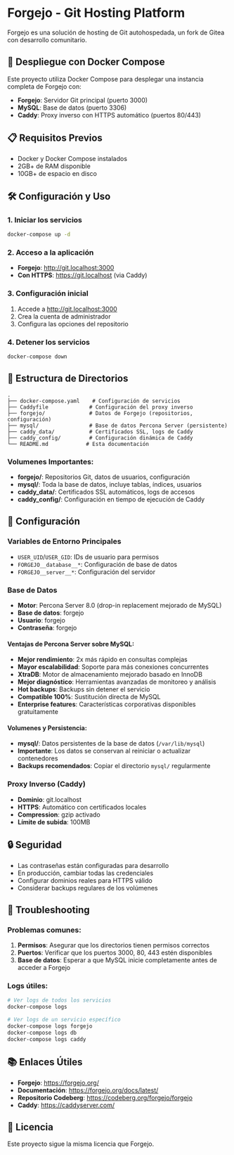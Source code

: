 # Forgejo - Git Hosting Platform
Forgejo es una solución de hosting de Git autohospedada, un fork de Gitea con desarrollo comunitario.

## 🚀 Despliegue con Docker Compose

Este proyecto utiliza Docker Compose para desplegar una instancia completa de Forgejo con:

- **Forgejo**: Servidor Git principal (puerto 3000)
- **MySQL**: Base de datos (puerto 3306)
- **Caddy**: Proxy inverso con HTTPS automático (puertos 80/443)

## 📋 Requisitos Previos

- Docker y Docker Compose instalados
- 2GB+ de RAM disponible
- 10GB+ de espacio en disco

## 🛠️ Configuración y Uso

### 1. Iniciar los servicios
```bash
docker-compose up -d
```

### 2. Acceso a la aplicación
- **Forgejo**: http://git.localhost:3000
- **Con HTTPS**: https://git.localhost (via Caddy)

### 3. Configuración inicial
1. Accede a http://git.localhost:3000
2. Crea la cuenta de administrador
3. Configura las opciones del repositorio

### 4. Detener los servicios
```bash
docker-compose down
```

## 📁 Estructura de Directorios

```
.
├── docker-compose.yaml    # Configuración de servicios
├── Caddyfile             # Configuración del proxy inverso
├── forgejo/              # Datos de Forgejo (repositorios, configuración)
├── mysql/                # Base de datos Percona Server (persistente)
├── caddy_data/           # Certificados SSL, logs de Caddy
├── caddy_config/         # Configuración dinámica de Caddy
└── README.md            # Esta documentación
```

### Volumenes Importantes:
- **forgejo/**: Repositorios Git, datos de usuarios, configuración
- **mysql/**: Toda la base de datos, incluye tablas, índices, usuarios
- **caddy_data/**: Certificados SSL automáticos, logs de accesos
- **caddy_config/**: Configuración en tiempo de ejecución de Caddy

## 🔧 Configuración

### Variables de Entorno Principales
- `USER_UID`/`USER_GID`: IDs de usuario para permisos
- `FORGEJO__database__*`: Configuración de base de datos
- `FORGEJO__server__*`: Configuración del servidor

### Base de Datos
- **Motor**: Percona Server 8.0 (drop-in replacement mejorado de MySQL)
- **Base de datos**: forgejo
- **Usuario**: forgejo
- **Contraseña**: forgejo

#### Ventajas de Percona Server sobre MySQL:
- **Mejor rendimiento**: 2x más rápido en consultas complejas
- **Mayor escalabilidad**: Soporte para más conexiones concurrentes
- **XtraDB**: Motor de almacenamiento mejorado basado en InnoDB
- **Mejor diagnóstico**: Herramientas avanzadas de monitoreo y análisis
- **Hot backups**: Backups sin detener el servicio
- **Compatible 100%**: Sustitución directa de MySQL
- **Enterprise features**: Características corporativas disponibles gratuitamente

#### Volumenes y Persistencia:
- **mysql/**: Datos persistentes de la base de datos (`/var/lib/mysql`)
- **Importante**: Los datos se conservan al reiniciar o actualizar contenedores
- **Backups recomendados**: Copiar el directorio `mysql/` regularmente

### Proxy Inverso (Caddy)
- **Dominio**: git.localhost
- **HTTPS**: Automático con certificados locales
- **Compression**: gzip activado
- **Límite de subida**: 100MB

## 🔒 Seguridad

- Las contraseñas están configuradas para desarrollo
- En producción, cambiar todas las credenciales
- Configurar dominios reales para HTTPS válido
- Considerar backups regulares de los volúmenes

## 🐛 Troubleshooting

### Problemas comunes:
1. **Permisos**: Asegurar que los directorios tienen permisos correctos
2. **Puertos**: Verificar que los puertos 3000, 80, 443 estén disponibles
3. **Base de datos**: Esperar a que MySQL inicie completamente antes de acceder a Forgejo

### Logs útiles:
```bash
# Ver logs de todos los servicios
docker-compose logs

# Ver logs de un servicio específico
docker-compose logs forgejo
docker-compose logs db
docker-compose logs caddy
```

## 📚 Enlaces Útiles

- **Forgejo**: https://forgejo.org/
- **Documentación**: https://forgejo.org/docs/latest/
- **Repositorio Codeberg**: https://codeberg.org/forgejo/forgejo
- **Caddy**: https://caddyserver.com/

## 📄 Licencia

Este proyecto sigue la misma licencia que Forgejo.


